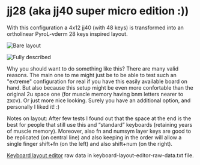 # jj28 (aka jj40 super micro edition :))

With this configuration a 4x12 jj40 (with 48 keys) is transformed into an ortholinear PyroL-vderm 28 keys inspired layout.

![Bare layout](https://i.ibb.co/KFLrQkL/layout-bare.jpg)

![Fully described](https://i.ibb.co/fGZTrN0/layout.jpg)

Why you should want to do something like this?
There are many valid reasons.
The main one to me might just be to be able to test such an "extreme" configuration for real if you have this easily available board on hand.
But also because this setup might be even more confortable than the original 2u space one (for muscle memory having bnm letters nearer to zxcv).
Or just more nice looking.
Surely you have an additional option, and personally I liked it! :)

Notes on layout:
After few tests I found out that the space at the end is the best for people that still use this and “standard” keyboards (retaining years of muscle memory).
Moreover, also fn and numsym layer keys are good to be replicated (on central line) and also keeping in the order will allow a single finger shift+fn (on the left) and also shift+num (on the right).

[Keyboard layout editor](http://www.keyboard-layout-editor.com/#/) raw data in keyboard-layout-editor-raw-data.txt file.

